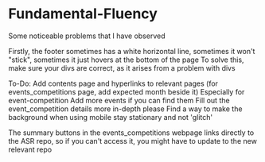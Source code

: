 # Fundamental-Fluency

Some noticeable problems that I have observed

Firstly, the footer sometimes has a white horizontal line, sometimes it won't "stick", sometimes it just hovers at the bottom of the page
To solve this, make sure your divs are correct, as it arises from a problem with divs

To-Do:
Add contents page and hyperlinks to relevant pages (for events_competitions page, add expected month beside it)
    Especially for event-competition
Add more events if you can find them
Fill out the event_competition details more in-depth please
Find a way to make the background when using mobile stay stationary and not 'glitch'

The summary buttons in the events_competitions webpage links directly to the ASR repo, so if you can't access it, you might have to update to the new relevant repo
